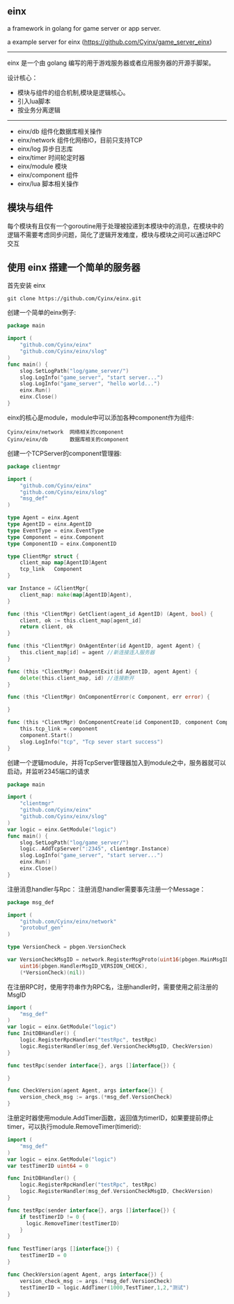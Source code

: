 einx
------
a framework in golang for game server or app server.

a example server for einx (https://github.com/Cyinx/game_server_einx)

----------------------------------------------------
einx 是一个由 golang 编写的用于游戏服务器或者应用服务器的开源手脚架。

设计核心：

* 模块与组件的组合机制,模块是逻辑核心。
* 引入lua脚本
* 按业务分离逻辑

----------------------------------------------------

* einx/db 组件化数据库相关操作
* einx/network 组件化网络IO，目前只支持TCP
* einx/log 异步日志库
* einx/timer 时间轮定时器
* einx/module 模块
* einx/component 组件
* einx/lua 脚本相关操作

模块与组件
---------------
  每个模块有且仅有一个goroutine用于处理被投递到本模块中的消息，在模块中的逻辑不需要考虑同步问题，简化了逻辑开发难度，模块与模块之间可以通过RPC交互

使用 einx 搭建一个简单的服务器
----------------------------------
首先安装 einx
```
git clone https://github.com/Cyinx/einx.git
```

创建一个简单的einx例子:

```go
package main

import (
	"github.com/Cyinx/einx"
	"github.com/Cyinx/einx/slog"
)
func main() {
	slog.SetLogPath("log/game_server/")
	slog.LogInfo("game_server", "start server...")
	slog.LogInfo("game_server", "hello world...")
	einx.Run()
	einx.Close()
}
```

einx的核心是module，module中可以添加各种component作为组件:
```
Cyinx/einx/network	网络相关的component
Cyinx/einx/db		数据库相关的component
```

创建一个TCPServer的component管理器:

```go
package clientmgr

import (
	"github.com/Cyinx/einx"
	"github.com/Cyinx/einx/slog"
	"msg_def"
)

type Agent = einx.Agent
type AgentID = einx.AgentID
type EventType = einx.EventType
type Component = einx.Component
type ComponentID = einx.ComponentID

type ClientMgr struct {
	client_map map[AgentID]Agent
	tcp_link   Component
}

var Instance = &ClientMgr{
	client_map: make(map[AgentID]Agent),
}

func (this *ClientMgr) GetClient(agent_id AgentID) (Agent, bool) {
	client, ok := this.client_map[agent_id]
	return client, ok
}

func (this *ClientMgr) OnAgentEnter(id AgentID, agent Agent) {
	this.client_map[id] = agent //新连接连入服务器
}

func (this *ClientMgr) OnAgentExit(id AgentID, agent Agent) {
	delete(this.client_map, id) //连接断开
}

func (this *ClientMgr) OnComponentError(c Component, err error) {

}

func (this *ClientMgr) OnComponentCreate(id ComponentID, component Component) {
	this.tcp_link = component
	component.Start()
	slog.LogInfo("tcp", "Tcp sever start success")
}
```


创建一个逻辑module，并将TcpServer管理器加入到module之中，服务器就可以启动，并监听2345端口的请求
```go
package main

import (
	"clientmgr"
	"github.com/Cyinx/einx"
	"github.com/Cyinx/einx/slog"
)
var logic = einx.GetModule("logic")
func main() {
	slog.SetLogPath("log/game_server/")
	logic..AddTcpServer(":2345", clientmgr.Instance)
	slog.LogInfo("game_server", "start server...")
	einx.Run()
	einx.Close()
}
```

注册消息handler与Rpc：
注册消息handler需要事先注册一个Message：
```go
package msg_def

import (
	"github.com/Cyinx/einx/network"
	"protobuf_gen"
)

type VersionCheck = pbgen.VersionCheck

var VersionCheckMsgID = network.RegisterMsgProto(uint16(pbgen.MainMsgID_GENERAL_MSG),
	uint16(pbgen.HandlerMsgID_VERSION_CHECK),
	(*VersionCheck)(nil))
```

在注册RPC时，使用字符串作为RPC名，注册handler时，需要使用之前注册的MsgID
```go
import (
	"msg_def"
)
var logic = einx.GetModule("logic")
func InitDBHandler() {
	logic.RegisterRpcHandler("testRpc", testRpc)
	logic.RegisterHandler(msg_def.VersionCheckMsgID, CheckVersion)
}

func testRpc(sender interface{}, args []interface{}) {

}

func CheckVersion(agent Agent, args interface{}) {
	version_check_msg := args.(*msg_def.VersionCheck)	
}

```

注册定时器使用module.AddTimer函数，返回值为timerID，如果要提前停止timer，可以执行module.RemoveTimer(timerid):

```go
import (
	"msg_def"
)
var logic = einx.GetModule("logic")
var testTimerID uint64 = 0

func InitDBHandler() {
	logic.RegisterRpcHandler("testRpc", testRpc)
	logic.RegisterHandler(msg_def.VersionCheckMsgID, CheckVersion)
}

func testRpc(sender interface{}, args []interface{}) {
	if testTimerID != 0 {
	  logic.RemoveTimer(testTimerID)
	}
}

func TestTimer(args []interface{}) {
	testTimerID = 0
}

func CheckVersion(agent Agent, args interface{}) {
	version_check_msg := args.(*msg_def.VersionCheck)	
	testTimerID = logic.AddTimer(1000,TestTimer,1,2,"测试")
}

```